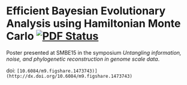# Efficient Bayesian Evolutionary Analysis using Hamiltonian Monte Carlo [![PDF Status](https://www.sharelatex.com/github/repos/armanbilge/SMBE15/builds/latest/badge.svg)](https://www.sharelatex.com/github/repos/armanbilge/SMBE15/builds/latest/output.pdf)

Poster presented at SMBE15 in the symposium *Untangling information, noise, and phylogenetic reconstruction in genome scale data*.

doi: `[10.6084/m9.figshare.1473743)](http://dx.doi.org/10.6084/m9.figshare.1473743)`
